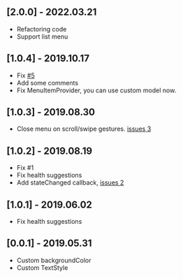 ## [2.0.0] - 2022.03.21
* Refactoring code
* Support list menu

## [1.0.4] - 2019.10.17
* Fix [#5](https://github.com/chinabrant/popup_menu/issues/5)
* Add some comments
* Fix MenuItemProvider, you can use custom model now.

## [1.0.3] - 2019.08.30
* Close menu on scroll/swipe gestures. [issues 3](https://github.com/chinabrant/popup_menu/issues/3)

## [1.0.2] - 2019.08.19
* Fix #1
* Fix health suggestions
* Add stateChanged callback, [issues 2](https://github.com/chinabrant/popup_menu/issues/2)

## [1.0.1] - 2019.06.02
* Fix health suggestions

## [0.0.1] - 2019.05.31

* Custom backgroundColor
* Custom TextStyle
